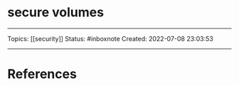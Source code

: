 # secure volumes
---
Topics: [[security]]
Status: #inboxnote
Created: 2022-07-08 23:03:53

---

# References
